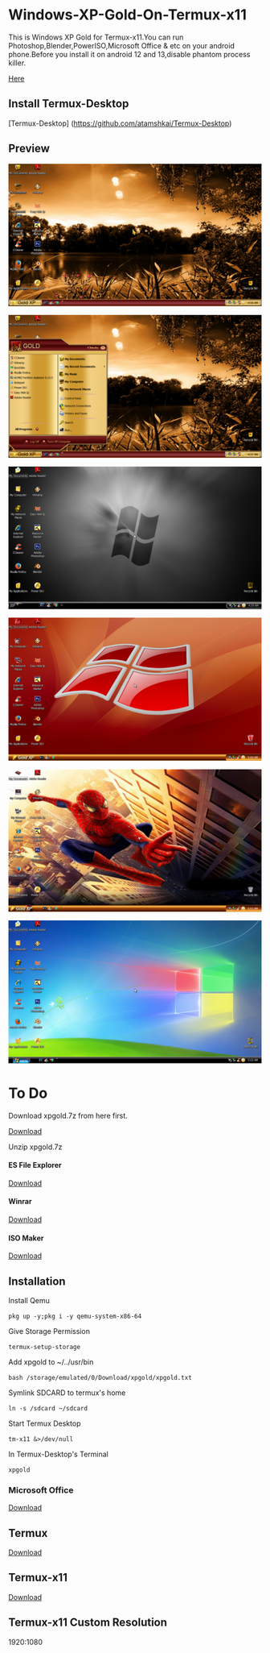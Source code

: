 # Windows-XP-Gold-On-Termux-x11

This is Windows XP Gold for Termux-x11.You can run Photoshop,Blender,PowerISO,Microsoft Office & etc on your android phone.Before you install it on android 12 and 13,disable phantom process killer.

[Here](https://github.com/atamshkai/Phantom-Process-Killer/tree/main)

## Install Termux-Desktop 

[Termux-Desktop]
(https://github.com/atamshkai/Termux-Desktop)

## Preview

![](https://raw.githubusercontent.com/atamshkai/Windows-XP-Gold-On-Termux-x11/main/xpgold.png)

![](https://raw.githubusercontent.com/atamshkai/Windows-XP-Gold-On-Termux-x11/main/xpgold2.png)

![](https://raw.githubusercontent.com/atamshkai/Windows-XP-Gold-On-Termux-x11/main/xpgold3.png)

![](https://raw.githubusercontent.com/atamshkai/Windows-XP-Gold-On-Termux-x11/main/xpgold4.png)

![](https://raw.githubusercontent.com/atamshkai/Windows-XP-Gold-On-Termux-x11/main/xpgold5.png)

![](https://raw.githubusercontent.com/atamshkai/Windows-XP-Gold-On-Termux-x11/main/xpgold6.png)

# To Do

Download xpgold.7z from here first.

[Download](https://archive.org/download/atamshkai-xpgold-qcow2/xpgold.7z)

Unzip xpgold.7z 

#### ES File Explorer 

[Download](https://archive.org/download/es-file-explorer-4-4-0-2-1_202308/es-file-explorer-4-4-0-2-1.apk)


#### Winrar

[Download](https://archive.org/download/rar_20230806/RAR.apk)

#### ISO Maker

[Download](https://archive.org/download/isocraft-v-1.4/ISOCraft_v1.4.apk)

## Installation

Install Qemu

```
pkg up -y;pkg i -y qemu-system-x86-64
```

Give Storage Permission

```
termux-setup-storage
```

Add xpgold to ~/../usr/bin

```
bash /storage/emulated/0/Download/xpgold/xpgold.txt
```

Symlink SDCARD to termux's home

```
ln -s /sdcard ~/sdcard
```

Start Termux Desktop

```
tm-x11 &>/dev/null
```

In Termux-Desktop's Terminal

```
xpgold
```

### Microsoft Office 
[Download](https://mega.nz/file/NEkXTRTZ#cfvEP6htugaJLdhRjjQmkBee8GtnuNDNFUet69NQBQU)

## Termux 
[Download](https://github.com/termux/termux-app/releases/download/v0.118.0/termux-app_v0.118.0+github-debug_universal.apk) 

## Termux-x11 
[Download](https://archive.org/download/atamshkai-termux-x11/app-universal-debug.apk) 

## Termux-x11 Custom Resolution
1920:1080
